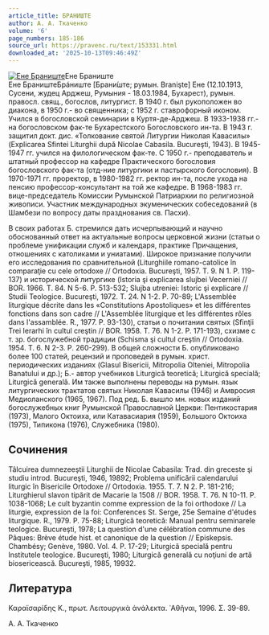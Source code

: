 ```yaml
---
article_title: БРАНИШТЕ
author: А. А. Ткаченко
volume: '6'
page_numbers: 185-186
source_url: https://pravenc.ru/text/153331.html
downloaded_at: '2025-10-13T09:46:49Z'
---
```


[![Ене Браниште](https://pravenc.ru/data/489/461/1234/i200.jpg "Кликните для увеличения картинки")](https://pravenc.ru/data/489/461/1234/i400.jpg)Ене Браниште  
Ене БраништеБрáниште [Брани́ште; румын. Branişte] Ене (12.10.1913, Сусени, жудец Арджеш, Румыния - 18.03.1984, Бухарест), румын. правосл. свящ., богослов, литургист. В 1940 г. был рукоположен во диакона, в 1950 г.- во священника; с 1952 г. ставрофорный иконом. Учился в богословской семинарии в Куртя-де-Арджеш. В 1933-1938 гг.- на богословском фак-те Бухарестского Богословского ин-та. В 1943 г. защитил докт. дис. «Толкование святой Литургии Николая Кавасилы» (Explicarea Sfintei Liturghii după Nicolae Cabasila. Bucureşti, 1943). В 1945-1947 гг. учился на филологическом фак-те. С 1950 г.- преподаватель и штатный профессор на кафедре Практического богословия богословского фак-та (отд-ние литургики и пастырского богословия). В 1970-1971 гг. проректор, в 1980-1982 гг. ректор ин-та, после ухода на пенсию профессор-консультант на той же кафедре. В 1968-1983 гг. вице-председатель Комиссии Румынской Патриархии по религиозной живописи. Участник международных экуменических собеседований (в Шамбези по вопросу даты празднования св. Пасхи).

В своих работах Б. стремился дать исчерпывающий и научно обоснованный ответ на актуальные вопросы церковной жизни (статьи о проблеме унификации служб и календаря, практике Причащения, отношениях с католиками и униатами). Широкое признание получили его исследования по сравнительной (Liturghiile romano-catolice în comparaţie cu cele ortodoxe // Ortodoxia. Bucureşti, 1957. T. 9. N 1. P. 119-137) и исторической литургике (Istoria şi explicarea slujbei Vecerniei // BOR. 1966. T. 84. N 5-6. P. 513-532; Slujba utreniei: Istoric şi explicare // Studii Teologice. Bucureşti, 1972. T. 24. N 1-2. P. 70-89; L'Assemblée liturgique décrite dans les «Constitutions Apostoliques» et les différentes fonctions dans son cadre // L'Assemblée liturgique et les différentes rôles dans l'assamblée. R., 1977. P. 93-130), статьи о почитании святых (Sfinţii Trei Ierarhi în cultul creştin // BOR. 1958. T. 76. N 1-2. P. 171-193), схизме с т. зр. богослужебной традиции (Schisma şi cultul creştin // Ortodoxia. 1954. T. 6. N 2-3. P. 260-299). В общей сложности Б. опубликовано более 100 статей, рецензий и проповедей в румын. христ. периодических изданиях (Glasul Bisericii, Mitropolia Olteniei, Mitropolia Banatului и др.); Б.- автор учебников Liturgică teoretică; Liturgică specială; Liturgică generală. Им также выполнены переводы на румын. язык литургических трактатов святых Николая Кавасилы (1946) и Амвросия Медиоланского (1965, 1967). Под ред. Б. вышло мн. новых изданий богослужебных книг Румынской Православной Церкви: Пентикостария (1973), Малого Октоиха, или Катавасиария (1959), Большого Октоиха (1975), Типикона (1976), Служебника (1980).

## Сочинения

Tâlcuirea dumnezeeştii Liturghii de Nicolae Cabasila: Trad. din greceste şi studiu introd. Bucureşti, 1946, 19892; Problema unificării calendarului liturgic în Bisericile Ortodoxe // Ortodoxia. 1955. T. 7. N 2. P. 181-216; Liturghierul slavon tipărit de Macarie la 1508 // BOR. 1958. T. 76. N 10-11. P. 1038-1068; Le cult byzantin comme expression de la foi orthodoxe // La liturgie, expression de la foi: Conferences St. Serge, 25e Semaine d'études liturgique. R., 1979. P. 75-88; Liturgică teoretică: Manual pentru seminarele teologice. Bucureşti, 1978; La question d'une célébration commune des Pâques: Brève étude hist. et canonique de la question // Episkepsis. Chambésy; Genève, 1980. Vol. 4. P. 17-29; Liturgică specială pentru lnstitutele teologice. Bucureşti, 1980; Liturgică generală cu noţiuni de artă biosericească. Bucureşti, 1985, 19932.

## Литература

Καραϊσαρίδης Κ., πρωτ. Λειτουργικὰ ἀνάλεκτα. ᾿Αθῆναι, 1996. Σ. 39-89.

А. А. Ткаченко
